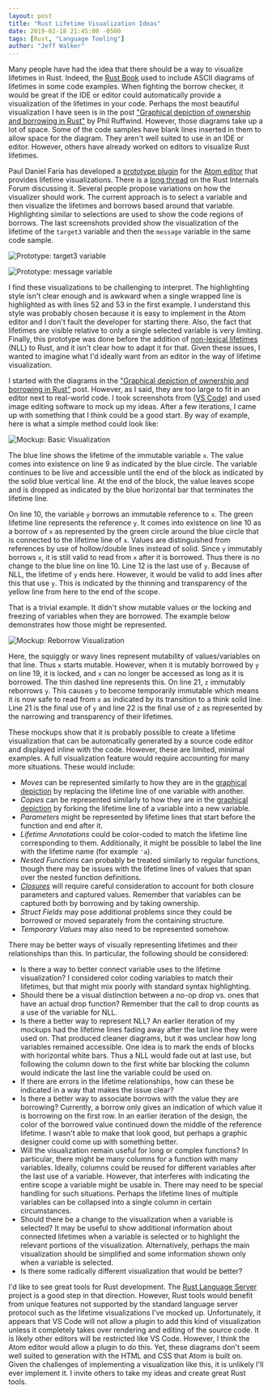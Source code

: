 ```yaml
---
layout: post
title: "Rust Lifetime Visualization Ideas"
date: 2019-02-18 21:45:00 -0500
tags: [Rust, "Language Tooling"]
author: "Jeff Walker"
---
```

Many people have had the idea that there should be a way to visualize lifetimes in Rust. Indeed, the [Rust Book](https://doc.rust-lang.org/book/) used to include ASCII diagrams of lifetimes in some code examples. When fighting the borrow checker, it would be great if the IDE or editor could automatically provide a visualization of the lifetimes in your code. Perhaps the most beautiful visualization I have seen is in the post ["Graphical depiction of ownership and borrowing in Rust"](https://rufflewind.com/2017-02-15/rust-move-copy-borrow) by Phil Ruffwind. However, those diagrams take up a lot of space. Some of the code samples have blank lines inserted in them to allow space for the diagram. They aren't well suited to use in an IDE or editor. However, others have already worked on editors to visualize Rust lifetimes.

Paul Daniel Faria has developed a [prototype plugin](https://github.com/Nashenas88/borrow_visualizer_prototype) for the [Atom editor](https://atom.io/) that provides lifetime visualizations. There is a [long thread](https://internals.rust-lang.org/t/borrow-visualizer-for-the-rust-language-service/4187) on the Rust Internals Forum discussing it. Several people propose variations on how the visualizer should work. The current approach is to select a variable and then visualize the lifetimes and borrows based around that variable. Highlighting similar to selections are used to show the code regions of borrows. The last screenshots provided show the visualization of the lifetime of the `target3` variable and then the `message` variable in the same code sample.

![Prototype: target3 variable]({{page.url}}target3.png)

![Prototype: message variable]({{page.url}}message.png)

I find these visualizations to be challenging to interpret. The highlighting style isn't clear enough and is awkward when a single wrapped line is highlighted as with lines 52 and 53 in the first example. I understand this style was probably chosen because it is easy to implement in the Atom editor and I don't fault the developer for starting there. Also, the fact that lifetimes are visible relative to only a single selected variable is very limiting. Finally, this prototype was done before the addition of [non-lexical lifetimes](https://rust-lang-nursery.github.io/edition-guide/rust-2018/ownership-and-lifetimes/non-lexical-lifetimes.html) (NLL) to Rust, and it isn't clear how to adapt it for that. Given these issues, I wanted to imagine what I'd ideally want from an editor in the way of lifetime visualization.

I started with the diagrams in the ["Graphical depiction of ownership and borrowing in Rust"](https://rufflewind.com/2017-02-15/rust-move-copy-borrow) post. However, as I said, they are too large to fit in an editor next to real-world code. I took screenshots from ([VS Code](https://code.visualstudio.com/)) and used image editing software to mock up my ideas. After a few iterations, I came up with something that I think could be a good start. By way of example, here is what a simple method could look like:

![Mockup: Basic Visualization]({{page.url}}basic.png)

The blue line shows the lifetime of the immutable variable `x`. The value comes into existence on line 9 as indicated by the blue circle. The variable continues to be live and accessible until the end of the block as indicated by the solid blue vertical line. At the end of the block, the value leaves scope and is dropped as indicated by the blue horizontal bar that terminates the <span class="nowrap">lifetime line.</span>

On line 10, the variable `y` borrows an immutable reference to `x`. The green lifetime line represents the reference `y`. It comes into existence on line 10 as a borrow of `x` as represented by the green circle around the blue circle that is connected to the lifetime line of `x`. Values are distinguished from references by use of hollow/double lines instead of solid. Since `y` immutably borrows `x`, it is still valid to read from `x` after it is borrowed. Thus there is no change to the blue line on line 10. Line 12 is the last use of `y`. Because of NLL, the lifetime of `y` ends here. However, it would be valid to add lines after this that use `y`. This is indicated by the thinning and transparency of the yellow line from here to the end of the scope.

That is a trivial example. It didn't show mutable values or the locking and freezing of variables when they are borrowed. The example below demonstrates how those might be represented.

![Mockup: Reborrow Visualization]({{page.url}}reborrow.png)

Here, the squiggly or wavy lines represent mutability of values/variables on that line. Thus `x` starts mutable. However, when it is mutably borrowed by `y` on line 19, it is locked, and `x` can no longer be accessed as long as it is borrowed. The thin dashed line represents this. On line 21, `z` immutably reborrows `y`. This causes `y` to become temporarily immutable which means it is now safe to read from `x` as indicated by its transition to a think solid line. Line 21 is the final use of `y` and line 22 is the final use of `z` as represented by the narrowing and transparency of their lifetimes.

These mockups show that it is probably possible to create a lifetime visualization that can be automatically generated by a source code editor and displayed inline with the code. However, these are limited, minimal examples. A full visualization feature would require accounting for many more situations. These would include:

* *Moves* can be represented similarly to how they are in the [graphical depiction](https://rufflewind.com/2017-02-15/rust-move-copy-borrow) by replacing the lifetime line of one variable with another.
* *Copies* can be represented similarly to how they are in the [graphical depiction](https://rufflewind.com/2017-02-15/rust-move-copy-borrow) by forking the lifetime line of a variable into a new variable.
* *Parameters* might be represented by lifetime lines that start before the function and end <span class="nowrap">after it.</span>
* *Lifetime Annotations* could be color-coded to match the lifetime line corresponding to them. Additionally, it might be possible to label the line with the lifetime name <span class="nowrap">(for example `'a`).</span>
* *Nested Functions* can probably be treated similarly to regular functions, though there may be issues with the lifetime lines of values that span over the nested function definitions.
* [*Closures*](https://doc.rust-lang.org/1.32.0/book/ch13-01-closures.html) will require careful consideration to account for both closure parameters and captured values. Remember that variables can be captured both by borrowing and by taking ownership.
* *Struct Fields* may pose additional problems since they could be borrowed or moved separately from the containing structure.
* *Temporary Values* may also need to be represented somehow.

There may be better ways of visually representing lifetimes and their relationships than this. In particular, the following should be considered:

* Is there a way to better connect variable uses to the lifetime visualization? I considered color coding variables to match their lifetimes, but that might mix poorly with standard syntax highlighting.
* Should there be a visual distinction between a no-op drop vs. ones that have an actual drop function? Remember that the call to drop counts as a use of the variable for NLL.
* Is there a better way to represent NLL? An earlier iteration of my mockups had the lifetime lines fading away after the last line they were used on. That produced cleaner diagrams, but it was unclear how long variables remained accessible. One idea is to mark the ends of blocks with horizontal white bars. Thus a NLL would fade out at last use, but following the column down to the first white bar blocking the column would indicate the last line the variable could be used on.
* If there are errors in the lifetime relationships, how can these be indicated in a way that makes the issue clear?
* Is there a better way to associate borrows with the value they are borrowing? Currently, a borrow only gives an indication of which value it is borrowing on the first row. In an earlier iteration of the design, the color of the borrowed value continued down the middle of the reference lifetime. I wasn't able to make that look good, but perhaps a graphic designer could come up with something better.
* Will the visualization remain useful for long or complex functions? In particular, there might be many columns for a function with many variables. Ideally, columns could be reused for different variables after the last use of a variable. However, that interferes with indicating the entire scope a variable might be usable in. There may need to be special handling for such situations. Perhaps the lifetime lines of multiple variables can be collapsed into a single column in certain circumstances.
* Should there be a change to the visualization when a variable is selected? It may be useful to show additional information about connected lifetimes when a variable is selected or to highlight the relevant portions of the visualization. Alternatively, perhaps the main visualization should be simplified and some information shown only when a variable is selected.
* Is there some radically different visualization that would be better?

I'd like to see great tools for Rust development. The [Rust Language Server](https://github.com/rust-lang/rls) project is a good step in that direction. However, Rust tools would benefit from unique features not supported by the standard language server protocol such as the lifetime visualizations I've mocked up. Unfortunately, it appears that VS Code will not allow a plugin to add this kind of visualization unless it completely takes over rendering and editing of the source code. It is likely other editors will be restricted like VS Code. However, I think the Atom editor would allow a plugin to do this. Yet, these diagrams don't seem well suited to generation with the HTML and CSS that Atom is built on. Given the challenges of implementing a visualization like this, it is unlikely I'll ever implement it. I invite others to take my ideas and create great Rust tools.
